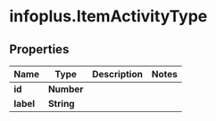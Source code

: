 # infoplus.ItemActivityType

## Properties
Name | Type | Description | Notes
------------ | ------------- | ------------- | -------------
**id** | **Number** |  | 
**label** | **String** |  | 



